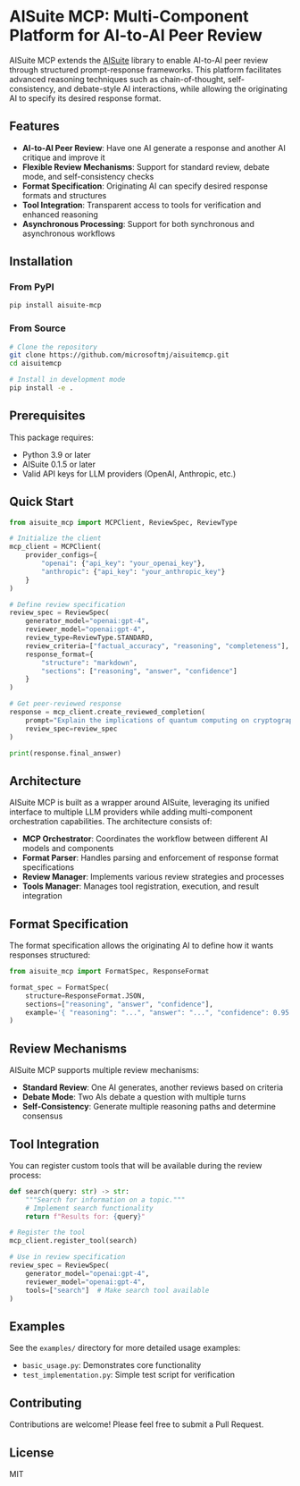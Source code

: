 # AISuite MCP: Multi-Component Platform for AI-to-AI Peer Review

AISuite MCP extends the [AISuite](https://github.com/andrewyng/aisuite) library to enable AI-to-AI peer review through structured prompt-response frameworks. This platform facilitates advanced reasoning techniques such as chain-of-thought, self-consistency, and debate-style AI interactions, while allowing the originating AI to specify its desired response format.

## Features

- **AI-to-AI Peer Review**: Have one AI generate a response and another AI critique and improve it
- **Flexible Review Mechanisms**: Support for standard review, debate mode, and self-consistency checks
- **Format Specification**: Originating AI can specify desired response formats and structures
- **Tool Integration**: Transparent access to tools for verification and enhanced reasoning
- **Asynchronous Processing**: Support for both synchronous and asynchronous workflows

## Installation

### From PyPI

```bash
pip install aisuite-mcp
```

### From Source

```bash
# Clone the repository
git clone https://github.com/microsoftmj/aisuitemcp.git
cd aisuitemcp

# Install in development mode
pip install -e .
```

## Prerequisites

This package requires:
- Python 3.9 or later
- AISuite 0.1.5 or later
- Valid API keys for LLM providers (OpenAI, Anthropic, etc.)

## Quick Start

```python
from aisuite_mcp import MCPClient, ReviewSpec, ReviewType

# Initialize the client
mcp_client = MCPClient(
    provider_configs={
        "openai": {"api_key": "your_openai_key"},
        "anthropic": {"api_key": "your_anthropic_key"}
    }
)

# Define review specification
review_spec = ReviewSpec(
    generator_model="openai:gpt-4",
    reviewer_model="openai:gpt-4",
    review_type=ReviewType.STANDARD,
    review_criteria=["factual_accuracy", "reasoning", "completeness"],
    response_format={
        "structure": "markdown",
        "sections": ["reasoning", "answer", "confidence"]
    }
)

# Get peer-reviewed response
response = mcp_client.create_reviewed_completion(
    prompt="Explain the implications of quantum computing on cryptography",
    review_spec=review_spec
)

print(response.final_answer)
```

## Architecture

AISuite MCP is built as a wrapper around AISuite, leveraging its unified interface to multiple LLM providers while adding multi-component orchestration capabilities. The architecture consists of:

- **MCP Orchestrator**: Coordinates the workflow between different AI models and components
- **Format Parser**: Handles parsing and enforcement of response format specifications
- **Review Manager**: Implements various review strategies and processes  
- **Tools Manager**: Manages tool registration, execution, and result integration

## Format Specification

The format specification allows the originating AI to define how it wants responses structured:

```python
from aisuite_mcp import FormatSpec, ResponseFormat

format_spec = FormatSpec(
    structure=ResponseFormat.JSON,
    sections=["reasoning", "answer", "confidence"],
    example='{ "reasoning": "...", "answer": "...", "confidence": 0.95 }'
)
```

## Review Mechanisms

AISuite MCP supports multiple review mechanisms:

- **Standard Review**: One AI generates, another reviews based on criteria
- **Debate Mode**: Two AIs debate a question with multiple turns
- **Self-Consistency**: Generate multiple reasoning paths and determine consensus

## Tool Integration

You can register custom tools that will be available during the review process:

```python
def search(query: str) -> str:
    """Search for information on a topic."""
    # Implement search functionality
    return f"Results for: {query}"

# Register the tool
mcp_client.register_tool(search)

# Use in review specification
review_spec = ReviewSpec(
    generator_model="openai:gpt-4",
    reviewer_model="openai:gpt-4",
    tools=["search"]  # Make search tool available
)
```

## Examples

See the `examples/` directory for more detailed usage examples:
- `basic_usage.py`: Demonstrates core functionality
- `test_implementation.py`: Simple test script for verification

## Contributing

Contributions are welcome! Please feel free to submit a Pull Request.

## License

MIT
